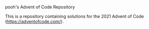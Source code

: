 pooh's Advent of Code Repository

This is a repository containing solutions for the 2021 Advent of Code
(https://adventofcode.com/).
